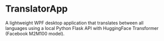 # TranslatorApp
A lightweight WPF desktop application that translates between all languages using a local Python Flask API with HuggingFace Transformer (Facebook M2M100 model).
